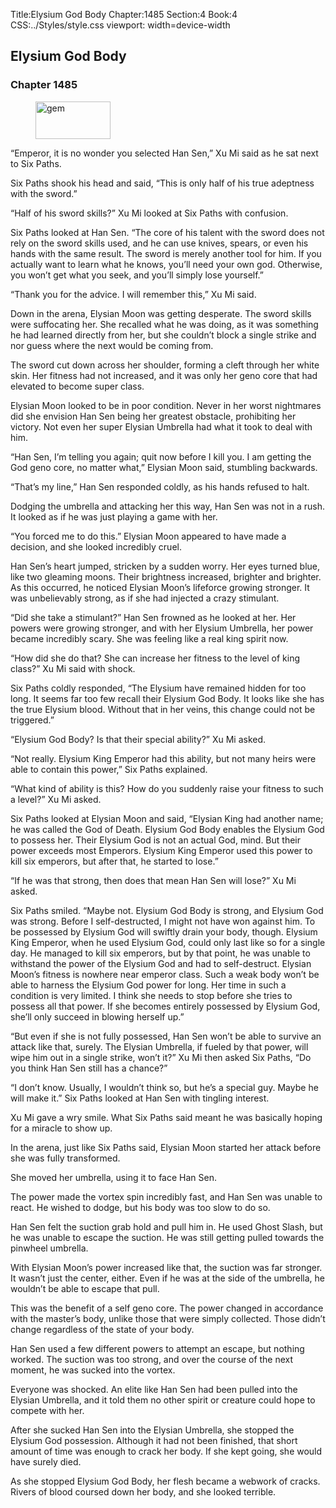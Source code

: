 Title:Elysium God Body 
Chapter:1485 
Section:4 
Book:4 
CSS:../Styles/style.css 
viewport: width=device-width
  
## Elysium God Body
### Chapter 1485 
<figure>
	<img src="../Images/gem.gif" alt="gem" id="gem" width="120" height="60" />
</figure>
  

  
  “Emperor, it is no wonder you selected Han Sen,” Xu Mi said as he sat next to Six Paths.

Six Paths shook his head and said, “This is only half of his true adeptness with the sword.”

“Half of his sword skills?” Xu Mi looked at Six Paths with confusion.

Six Paths looked at Han Sen. “The core of his talent with the sword does not rely on the sword skills used, and he can use knives, spears, or even his hands with the same result. The sword is merely another tool for him. If you actually want to learn what he knows, you’ll need your own god. Otherwise, you won’t get what you seek, and you’ll simply lose yourself.”

“Thank you for the advice. I will remember this,” Xu Mi said.

Down in the arena, Elysian Moon was getting desperate. The sword skills were suffocating her. She recalled what he was doing, as it was something he had learned directly from her, but she couldn’t block a single strike and nor guess where the next would be coming from.

The sword cut down across her shoulder, forming a cleft through her white skin. Her fitness had not increased, and it was only her geno core that had elevated to become super class.

Elysian Moon looked to be in poor condition. Never in her worst nightmares did she envision Han Sen being her greatest obstacle, prohibiting her victory. Not even her super Elysian Umbrella had what it took to deal with him.

“Han Sen, I’m telling you again; quit now before I kill you. I am getting the God geno core, no matter what,” Elysian Moon said, stumbling backwards.

“That’s my line,” Han Sen responded coldly, as his hands refused to halt.

Dodging the umbrella and attacking her this way, Han Sen was not in a rush. It looked as if he was just playing a game with her.

“You forced me to do this.” Elysian Moon appeared to have made a decision, and she looked incredibly cruel.

Han Sen’s heart jumped, stricken by a sudden worry. Her eyes turned blue, like two gleaming moons. Their brightness increased, brighter and brighter. As this occurred, he noticed Elysian Moon’s lifeforce growing stronger. It was unbelievably strong, as if she had injected a crazy stimulant.

“Did she take a stimulant?” Han Sen frowned as he looked at her. Her powers were growing stronger, and with her Elysium Umbrella, her power became incredibly scary. She was feeling like a real king spirit now.

“How did she do that? She can increase her fitness to the level of king class?” Xu Mi said with shock.

Six Paths coldly responded, “The Elysium have remained hidden for too long. It seems far too few recall their Elysium God Body. It looks like she has the true Elysium blood. Without that in her veins, this change could not be triggered.”

“Elysium God Body? Is that their special ability?” Xu Mi asked.

“Not really. Elysium King Emperor had this ability, but not many heirs were able to contain this power,” Six Paths explained.

“What kind of ability is this? How do you suddenly raise your fitness to such a level?” Xu Mi asked.

Six Paths looked at Elysian Moon and said, “Elysian King had another name; he was called the God of Death. Elysium God Body enables the Elysium God to possess her. Their Elysium God is not an actual God, mind. But their power exceeds most Emperors. Elysium King Emperor used this power to kill six emperors, but after that, he started to lose.”

“If he was that strong, then does that mean Han Sen will lose?” Xu Mi asked.

Six Paths smiled. “Maybe not. Elysium God Body is strong, and Elysium God was strong. Before I self-destructed, I might not have won against him. To be possessed by Elysium God will swiftly drain your body, though. Elysium King Emperor, when he used Elysium God, could only last like so for a single day. He managed to kill six emperors, but by that point, he was unable to withstand the power of the Elysium God and had to self-destruct. Elysian Moon’s fitness is nowhere near emperor class. Such a weak body won’t be able to harness the Elysium God power for long. Her time in such a condition is very limited. I think she needs to stop before she tries to possess all that power. If she becomes entirely possessed by Elysium God, she’ll only succeed in blowing herself up.”

“But even if she is not fully possessed, Han Sen won’t be able to survive an attack like that, surely. The Elysian Umbrella, if fueled by that power, will wipe him out in a single strike, won’t it?” Xu Mi then asked Six Paths, “Do you think Han Sen still has a chance?”

“I don’t know. Usually, I wouldn’t think so, but he’s a special guy. Maybe he will make it.” Six Paths looked at Han Sen with tingling interest.

Xu Mi gave a wry smile. What Six Paths said meant he was basically hoping for a miracle to show up.

In the arena, just like Six Paths said, Elysian Moon started her attack before she was fully transformed.

She moved her umbrella, using it to face Han Sen.

The power made the vortex spin incredibly fast, and Han Sen was unable to react. He wished to dodge, but his body was too slow to do so.

Han Sen felt the suction grab hold and pull him in. He used Ghost Slash, but he was unable to escape the suction. He was still getting pulled towards the pinwheel umbrella.

With Elysian Moon’s power increased like that, the suction was far stronger. It wasn’t just the center, either. Even if he was at the side of the umbrella, he wouldn’t be able to escape that pull.

This was the benefit of a self geno core. The power changed in accordance with the master’s body, unlike those that were simply collected. Those didn’t change regardless of the state of your body.

Han Sen used a few different powers to attempt an escape, but nothing worked. The suction was too strong, and over the course of the next moment, he was sucked into the vortex.

Everyone was shocked. An elite like Han Sen had been pulled into the Elysian Umbrella, and it told them no other spirit or creature could hope to compete with her.

After she sucked Han Sen into the Elysian Umbrella, she stopped the Elysium God possession. Although it had not been finished, that short amount of time was enough to crack her body. If she kept going, she would have surely died.

As she stopped Elysium God Body, her flesh became a webwork of cracks. Rivers of blood coursed down her body, and she looked terrible.
